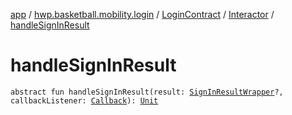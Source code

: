 [app](../../../index.md) / [hwp.basketball.mobility.login](../../index.md) / [LoginContract](../index.md) / [Interactor](index.md) / [handleSignInResult](.)

# handleSignInResult

`abstract fun handleSignInResult(result: `[`SignInResultWrapper`](../../../hwp.basketball.mobility.login.google.signin/-sign-in-result-wrapper/index.md)`?, callbackListener: `[`Callback`](-callback/index.md)`): `[`Unit`](https://kotlinlang.org/api/latest/jvm/stdlib/kotlin/-unit/index.html)